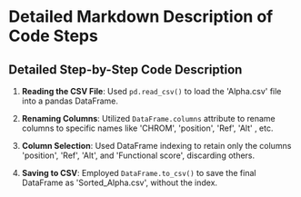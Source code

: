 # Detailed Markdown Description of Code Steps

## Detailed Step-by-Step Code Description

1. **Reading the CSV File**: Used `pd.read_csv()` to load the 'Alpha.csv' file into a pandas DataFrame.

2. **Renaming Columns**: Utilized `DataFrame.columns` attribute to rename columns to specific names like 'CHROM', 'position', 'Ref', 'Alt' , etc.

3. **Column Selection**: Used DataFrame indexing to retain only the columns 'position', 'Ref', 'Alt', and 'Functional score', discarding others.

4. **Saving to CSV**: Employed `DataFrame.to_csv()` to save the final DataFrame as 'Sorted_Alpha.csv', without the index.


